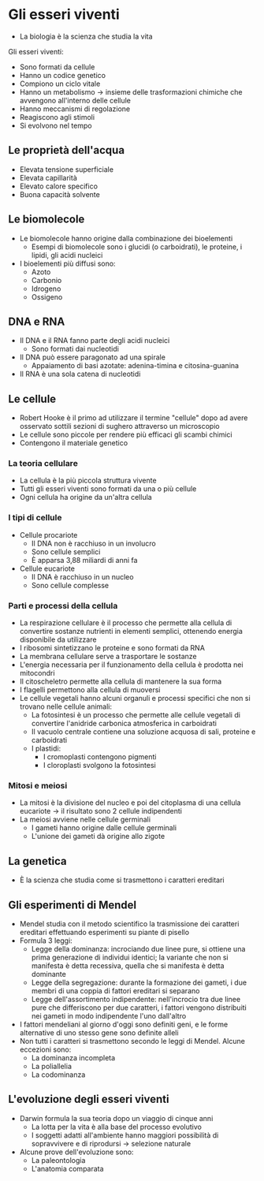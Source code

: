 # Gli esseri viventi

- La biologia è la scienza che studia la vita

Gli esseri viventi:
- Sono formati da cellule
- Hanno un codice genetico
- Compiono un ciclo vitale
- Hanno un metabolismo → insieme delle trasformazioni chimiche che avvengono all'interno delle cellule
- Hanno meccanismi di regolazione
- Reagiscono agli stimoli
- Si evolvono nel tempo

## Le proprietà dell'acqua

- Elevata tensione superficiale
- Elevata capillarità
- Elevato calore specifico
- Buona capacità solvente

## Le biomolecole

- Le biomolecole hanno origine dalla combinazione dei bioelementi
	- Esempi di biomolecole sono i glucidi (o carboidrati), le proteine, i lipidi, gli acidi nucleici
- I bioelementi più diffusi sono:
	- Azoto
	- Carbonio
	- Idrogeno
	- Ossigeno

## DNA e RNA

- Il DNA e il RNA fanno parte degli acidi nucleici
	- Sono formati dai nucleotidi
- Il DNA può essere paragonato ad una spirale
	- Appaiamento di basi azotate: adenina-timina e citosina-guanina
- Il RNA è una sola catena di nucleotidi

## Le cellule

- Robert Hooke è il primo ad utilizzare il termine "cellule" dopo ad avere osservato sottili sezioni di sughero attraverso un microscopio
- Le cellule sono piccole per rendere più efficaci gli scambi chimici
- Contengono il materiale genetico

### La teoria cellulare

- La cellula è la più piccola struttura vivente
- Tutti gli esseri viventi sono formati da una o più cellule
- Ogni cellula ha origine da un'altra cellula

### I tipi di cellule

- Cellule procariote
	- Il DNA non è racchiuso in un involucro
	- Sono cellule semplici	
	- È apparsa 3,88 miliardi di anni fa
- Cellule eucariote
	- Il DNA è racchiuso in un nucleo
	- Sono cellule complesse

### Parti e processi della cellula

- La respirazione cellulare è il processo che permette alla cellula di convertire sostanze nutrienti in elementi semplici, ottenendo energia disponibile da utilizzare
- I ribosomi sintetizzano le proteine e sono formati da RNA
- La membrana cellulare serve a trasportare le sostanze
- L'energia necessaria per il funzionamento della cellula è prodotta nei mitocondri
- Il citoscheletro permette alla cellula di mantenere la sua forma
- I flagelli permettono alla cellula di muoversi
- Le cellule vegetali hanno alcuni organuli e processi specifici che non si trovano nelle cellule animali:
	- La fotosintesi è un processo che permette alle cellule vegetali di convertire l'anidride carbonica atmosferica in carboidrati
	- Il vacuolo centrale contiene una soluzione acquosa di sali, proteine e carboidrati
	- I plastidi:
		- I cromoplasti contengono pigmenti
		- I cloroplasti svolgono la fotosintesi

### Mitosi e meiosi

- La mitosi è la divisione del nucleo e poi del citoplasma di una cellula eucariote → il risultato sono 2 cellule indipendenti
- La meiosi avviene nelle cellule germinali
	- I gameti hanno origine dalle cellule germinali
	- L'unione dei gameti dà origine allo zigote

## La genetica

- È la scienza che studia come si trasmettono i caratteri ereditari

## Gli esperimenti di Mendel

- Mendel studia con il metodo scientifico la trasmissione dei caratteri ereditari effettuando esperimenti su piante di pisello
- Formula 3 leggi:
	- Legge della dominanza: incrociando due linee pure, si ottiene una prima generazione di individui identici; la variante che non si manifesta è detta recessiva, quella che si manifesta è detta dominante
	- Legge della segregazione: durante la formazione dei gameti, i due membri di una coppia di fattori ereditari si separano
	- Legge dell'assortimento indipendente: nell'incrocio tra due linee pure che differiscono per due caratteri, i fattori vengono distribuiti nei gameti in modo indipendente l'uno dall'altro
- I fattori mendeliani al giorno d'oggi sono definiti geni, e le forme alternative di uno stesso gene sono definite alleli
- Non tutti i caratteri si trasmettono secondo le leggi di Mendel. Alcune eccezioni sono:
	- La dominanza incompleta
	- La poliallelia
	- La codominanza

## L'evoluzione degli esseri viventi

- Darwin formula la sua teoria dopo un viaggio di cinque anni
	- La lotta per la vita è alla base del processo evolutivo
	- I soggetti adatti all'ambiente hanno maggiori possibilità di sopravvivere e di riprodursi → selezione naturale
- Alcune prove dell'evoluzione sono:
	- La paleontologia
	- L'anatomia comparata